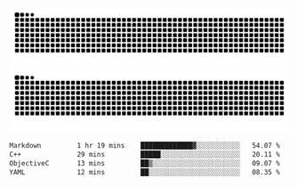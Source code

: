 ![Snake Animation](https://raw.githubusercontent.com/tomhea/tomhea/output/github-contribution-grid-snake-dark.svg#gh-dark-mode-only)
![Snake Animation](https://raw.githubusercontent.com/tomhea/tomhea/output/github-contribution-grid-snake.svg#gh-light-mode-only)

<p></p>

<!--START_SECTION:waka-->

```text
Markdown         1 hr 19 mins    █████████████▓░░░░░░░░░░░   54.07 %
C++              29 mins         █████░░░░░░░░░░░░░░░░░░░░   20.11 %
ObjectiveC       13 mins         ██▒░░░░░░░░░░░░░░░░░░░░░░   09.07 %
YAML             12 mins         ██░░░░░░░░░░░░░░░░░░░░░░░   08.35 %
```

<!--END_SECTION:waka-->
